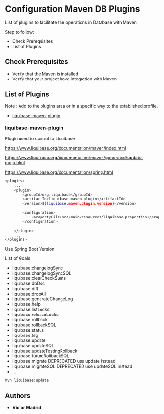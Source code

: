 # Configuration Maven DB Plugins

List of plugins to facilitate the operations in Database with Maven

Step to follow:

* Check Prerequisites
* List of Plugins

## Check Prerequisites

* Verify that the Maven is installed
* Verify that your project have integration with Maven


## List of Plugins

Note : Add to the plugins area <plugins> or in a specific way to the established profile.

- [liquibase-maven-plugin](#liquibase-maven-plugin)


### <a name="liquibase-maven-plugin">liquibase-maven-plugin</a>

Plugin used to control to Liquibase 

https://www.liquibase.org/documentation/maven/index.html

https://www.liquibase.org/documentation/maven/generated/update-mojo.html

https://www.liquibase.org/documentation/spring.html

```bash
<plugins>
	...
	<plugin>
		<groupId>org.liquibase</groupId>
		<artifactId>liquibase-maven-plugin</artifactId>
		<version>${liquibase.maven.plugin.version}</version>

		<configuration>
			<propertyFile>src/main/resources/liquibase.properties</propertyFile>
		</configuration>
		
	</plugin>
	...
</plugins>
```

Use Spring Boot Version

List of Goals
* liquibase:changelogSync
* liquibase:changelogSyncSQL
* liquibase:clearCheckSums
* liquibase:dbDoc
* liquibase:diff
* liquibase:dropAll
* liquibase:generateChangeLog
* liquibase:help
* liquibase:listLocks
* liquibase:releaseLocks
* liquibase:rollback
* liquibase:rollbackSQL
* liquibase:status
* liquibase:tag
* liquibase:update
* liquibase:updateSQL
* liquibase:updateTestingRollback
* liquibase:futureRollbackSQL
* liquibase:migrate DEPRECATED use update instead
* liquibase:migrateSQL DEPRECATED use updateSQL instead
* ...

```bash
mvn liquibase:update
```





## Authors

* **Víctor Madrid**
